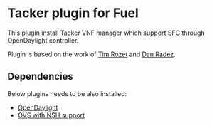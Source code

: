 Tacker plugin for Fuel
============

This plugin install Tacker VNF manager which support SFC through OpenDaylight controller.

Plugin is based on the work of [Tim Rozet](https://github.com/search?utf8=%E2%9C%93&q=user%3Atrozet+fork%3Atrue+tacker&type=Repositories&ref=searchresults)
and [Dan Radez](https://github.com/radez/puppet-tacker).

Dependencies
------------

Below plugins needs to be also installed:

* [OpenDaylight](https://github.com/openstack/fuel-plugin-opendaylight)
* [OVS with NSH support](https://github.com/openstack/fuel-plugin-ovs)

